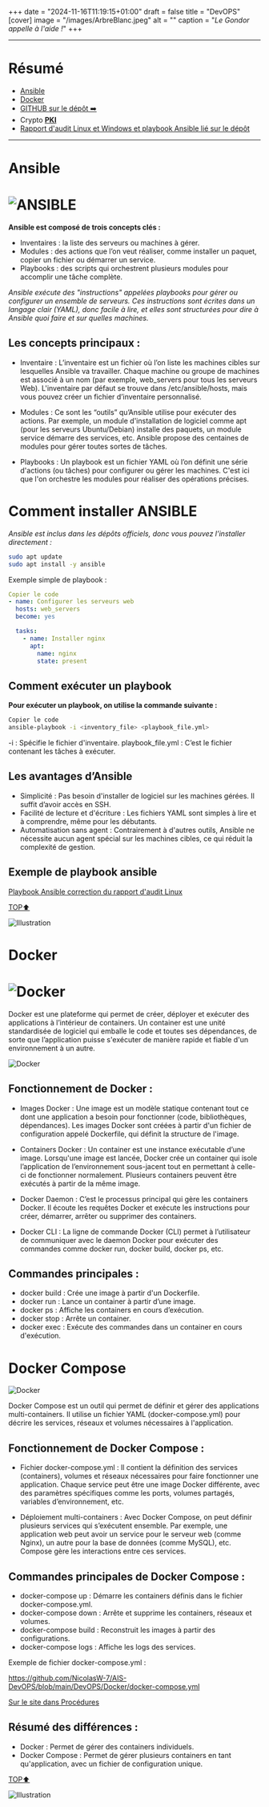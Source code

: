 +++
date = "2024-11-16T11:19:15+01:00"
draft = false
title = "DevOPS"
[cover]
    image = "/images/ArbreBlanc.jpeg"
    alt = ""
    caption = "*Le Gondor appelle à l'aide !*"
+++

---
# Résumé 

- [Ansible](#ansible)
- [Docker](#docker)
- [GITHUB sur le dépôt ➡️](https://github.com/NicolasW-7/AIS-DevOPS/tree/main/DevOPS)
- Crypto [**PKI**](/Procedures/PKI)
- [Rapport d'audit Linux et Windows et playbook Ansible lié sur le dépôt](https://github.com/NicolasW-7/AIS-DevOPS/tree/main/DevOPS/Audit)
---

# Ansible 

# ![ANSIBLE](https://img.shields.io/badge/ansible-%231A1918.svg?style=for-the-badge&logo=ansible&logoColor=white)

**Ansible est composé de trois concepts clés :**

- Inventaires : la liste des serveurs ou machines à gérer.
- Modules : des actions que l’on veut réaliser, comme installer un paquet, copier un fichier ou démarrer un service.
- Playbooks : des scripts qui orchestrent plusieurs modules pour accomplir une tâche complète.

*Ansible exécute des "instructions" appelées playbooks pour gérer ou configurer un ensemble de serveurs. Ces instructions sont écrites dans un langage clair (YAML), donc facile à lire, et elles sont structurées pour dire à Ansible quoi faire et sur quelles machines.*

## Les concepts principaux :

- Inventaire : L’inventaire est un fichier où l’on liste les machines cibles sur lesquelles Ansible va travailler. Chaque machine ou groupe de machines est associé à un nom (par exemple, web_servers pour tous les serveurs Web). L'inventaire par défaut se trouve dans /etc/ansible/hosts, mais vous pouvez créer un fichier d’inventaire personnalisé.

- Modules : Ce sont les “outils” qu’Ansible utilise pour exécuter des actions. Par exemple, un module d'installation de logiciel comme apt (pour les serveurs Ubuntu/Debian) installe des paquets, un module service démarre des services, etc. Ansible propose des centaines de modules pour gérer toutes sortes de tâches.

- Playbooks : Un playbook est un fichier YAML où l’on définit une série d'actions (ou tâches) pour configurer ou gérer les machines. C'est ici que l'on orchestre les modules pour réaliser des opérations précises.


# Comment installer ANSIBLE

*Ansible est inclus dans les dépôts officiels, donc vous pouvez l’installer directement :*

```bash
sudo apt update
sudo apt install -y ansible
```
Exemple simple de playbook :

```yaml
Copier le code
- name: Configurer les serveurs web
  hosts: web_servers
  become: yes

  tasks:
    - name: Installer nginx
      apt:
        name: nginx
        state: present
```

## Comment exécuter un playbook

**Pour exécuter un playbook, on utilise la commande suivante :**

```bash
Copier le code
ansible-playbook -i <inventory_file> <playbook_file.yml>
```
-i : Spécifie le fichier d'inventaire.
playbook_file.yml : C’est le fichier contenant les tâches à exécuter.

## Les avantages d’Ansible
- Simplicité : Pas besoin d'installer de logiciel sur les machines gérées. Il suffit d’avoir accès en SSH.
- Facilité de lecture et d'écriture : Les fichiers YAML sont simples à lire et à comprendre, même pour les débutants.
- Automatisation sans agent : Contrairement à d'autres outils, Ansible ne nécessite aucun agent spécial sur les machines cibles, ce qui réduit la complexité de gestion.

## Exemple de playbook ansible 

[Playbook Ansible correction du rapport d'audit Linux](/procedures/PlaybookAnsible)

[TOP⬆️](#résumé)

![Illustration](/images/Rohan.jpeg)

# Docker

# ![Docker](https://img.shields.io/badge/docker-%230db7ed.svg?style=for-the-badge&logo=docker&logoColor=white)

Docker est une plateforme qui permet de créer, déployer et exécuter des applications à l’intérieur de containers. Un container est une unité standardisée de logiciel qui emballe le code et toutes ses dépendances, de sorte que l’application puisse s'exécuter de manière rapide et fiable d'un environnement à un autre.

![Docker](/images/Docker.jpg)

## Fonctionnement de Docker :

- Images Docker : Une image est un modèle statique contenant tout ce dont une application a besoin pour fonctionner (code, bibliothèques, dépendances). Les images Docker sont créées à partir d'un fichier de configuration appelé Dockerfile, qui définit la structure de l'image.

- Containers Docker : Un container est une instance exécutable d’une image. Lorsqu'une image est lancée, Docker crée un container qui isole l’application de l’environnement sous-jacent tout en permettant à celle-ci de fonctionner normalement. Plusieurs containers peuvent être exécutés à partir de la même image.

- Docker Daemon : C’est le processus principal qui gère les containers Docker. Il écoute les requêtes Docker et exécute les instructions pour créer, démarrer, arrêter ou supprimer des containers.

- Docker CLI : La ligne de commande Docker (CLI) permet à l’utilisateur de communiquer avec le daemon Docker pour exécuter des commandes comme docker run, docker build, docker ps, etc.

## Commandes principales :

- docker build : Crée une image à partir d'un Dockerfile.
- docker run : Lance un container à partir d’une image.
- docker ps : Affiche les containers en cours d’exécution.
- docker stop : Arrête un container.
- docker exec : Exécute des commandes dans un container en cours d'exécution.

# Docker Compose

![Docker](/images/DockerCompose.png)

Docker Compose est un outil qui permet de définir et gérer des applications multi-containers. Il utilise un fichier YAML (docker-compose.yml) pour décrire les services, réseaux et volumes nécessaires à l'application.

## Fonctionnement de Docker Compose :

- Fichier docker-compose.yml : Il contient la définition des services (containers), volumes et réseaux nécessaires pour faire fonctionner une application. Chaque service peut être une image Docker différente, avec des paramètres spécifiques comme les ports, volumes partagés, variables d’environnement, etc.

- Déploiement multi-containers : Avec Docker Compose, on peut définir plusieurs services qui s’exécutent ensemble. Par exemple, une application web peut avoir un service pour le serveur web (comme Nginx), un autre pour la base de données (comme MySQL), etc. Compose gère les interactions entre ces services.

## Commandes principales de Docker Compose :

- docker-compose up : Démarre les containers définis dans le fichier docker-compose.yml.
- docker-compose down : Arrête et supprime les containers, réseaux et volumes.
- docker-compose build : Reconstruit les images à partir des configurations.
- docker-compose logs : Affiche les logs des services.
  
Exemple de fichier docker-compose.yml :

https://github.com/NicolasW-7/AIS-DevOPS/blob/main/DevOPS/Docker/docker-compose.yml

[Sur le site dans Procédures](/Procedures/dockercompose)


## Résumé des différences :
- Docker : Permet de gérer des containers individuels.
- Docker Compose : Permet de gérer plusieurs containers en tant qu'application, avec un fichier de configuration unique.

[TOP⬆️](#résumé)

![Illustration](/images/Mordor.jpeg)